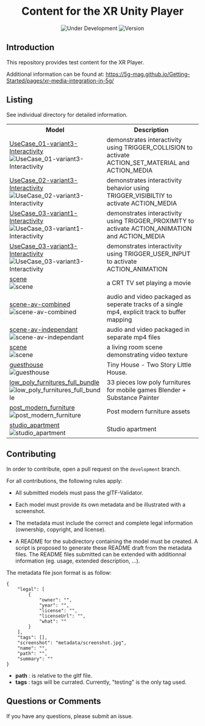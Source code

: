 <h1 align="center">Content for the XR Unity Player</h1>
<p align="center">
  <img src="https://img.shields.io/badge/Status-Under_Development-yellow" alt="Under Development">
  <img src="https://img.shields.io/github/v/tag/5G-MAG/rt-xr-content?label=version" alt="Version">
</p>

## Introduction
This repository provides test content for the XR Player.

Additional information can be found at: https://5g-mag.github.io/Getting-Started/pages/xr-media-integration-in-5g/

## Listing

See individual directory for detailed information.

<table>
<tr>
<th>Model</th>
<th>Description</th>
</tr>
<tr>
<td>
<a href="interactivity">UseCase_01-variant3-Interactivity</a><br>
<img src="interactivity/metadata/UseCase_01-variant3-Interactivity.jpg" alt="UseCase_01-variant3-Interactivity"/>
</td>
<td>
demonstrates interactivity using TRIGGER_COLLISION to activate ACTION_SET_MATERIAL and ACTION_MEDIA<br>
<tr>
<td>
<a href="interactivity">UseCase_02-variant3-Interactivity</a><br>
<img src="interactivity/metadata/UseCase_02-variant3-Interactivity.jpg" alt="UseCase_02-variant3-Interactivity"/>
</td>
<td>
demonstrates interactivity behavior using TRIGGER_VISIBILTIY to activate ACTION_MEDIA<br>
<tr>
<td>
<a href="interactivity">UseCase_03-variant1-Interactivity</a><br>
<img src="interactivity/metadata/UseCase_03-variant1-Interactivity.jpg" alt="UseCase_03-variant1-Interactivity"/>
</td>
<td>
demonstrates interactivity using TRIGGER_PROXIMITY to activate ACTION_ANIMATION and ACTION_MEDIA<br>
<tr>
<td>
<a href="interactivity">UseCase_03-variant3-Interactivity</a><br>
<img src="interactivity/metadata/UseCase_03-variant3-Interactivity.jpg" alt="UseCase_03-variant3-Interactivity"/>
</td>
<td>
demonstrates interactivity using TRIGGER_USER_INPUT to activate ACTION_ANIMATION<br>
<tr>
<td>
<a href="TV">scene</a><br>
<img src="TV/metadata/scene.jpg" alt="scene"/>
</td>
<td>
a CRT TV set playing a movie<br>
<tr>
<td>
<a href="video">scene-av-combined</a><br>
<img src="video/metadata/scene.jpg" alt="scene-av-combined"/>
</td>
<td>
audio and video packaged as seperate tracks of a single mp4, explicit track to buffer mapping<br>
<tr>
<td>
<a href="video">scene-av-independant</a><br>
<img src="video/metadata/scene.jpg" alt="scene-av-independant"/>
</td>
<td>
audio and video packaged in separate mp4 files<br>
<tr>
<td>
<a href="video">scene</a><br>
<img src="video/metadata/scene.jpg" alt="scene"/>
</td>
<td>
a living room scene demonstrating video texture<br>
<tr>

<td>
<a href="guesthouse">guesthouse</a><br>
<img src="guesthouse/metadata/guesthouse.png" alt="guesthouse"/>
</td>
<td>
Tiny House - Two Story Little House.<br>
<tr>

<td>
<a href="low_poly_furnitures_full_bundle">low_poly_furnitures_full_bundle</a><br>
<img src="low_poly_furnitures_full_bundle/metadata/low_poly_furnitures_full_bundle.png" alt="low_poly_furnitures_full_bundle"/>
</td>
<td>
33 pieces low poly furnitures for mobile games Blender + Substance Painter<br>
<tr>

<td>
<a href="post_modern_furniture">post_modern_furniture</a><br>
<img src="post_modern_furniture/metadata/post_modern_furniture.png" alt="post_modern_furniture"/>
</td>
<td>
Post modern furniture assets<br>
<tr>

<td>
<a href="studio_apartment">studio_apartment</a><br>
<img src="studio_apartment/metadata/studio_apartment.png" alt="studio_apartment"/>
</td>
<td>
Studio apartment <br>
<tr>
  
</table>


## Contributing 

In order to contribute, open a pull request on the `development` branch.

For all contributions, the following rules apply:

- All submitted models must pass the glTF-Validator.

- Each model must provide its own metadata and be illustrated with a screenshot. 

- The metadata must include the correct and complete legal information (ownership, copyright, and license).

- A README for the subdirectory containing the model must be created. A script is proposed to generate these README draft from the metadata files. The README files submitted can be extended with additionnal information (eg. usage, extended description, ...).

The metadata file json format is as follow:
```
{
    "legal": [
        {
            "owner": "",
            "year": "",
            "license": "",
            "licenseUrl": "",
            "what": ""
        }
    ],
    "tags": [],
    "screenshot": "metadata/screenshot.jpg",
    "name": "",
    "path": "",
    "summary": ""
}
```

- **path** : is relative to the gltf file.
- **tags** : tags will be currated. Currently, "testing" is the only tag used. 

## Questions or Comments

If you have any questions, please submit an issue.
